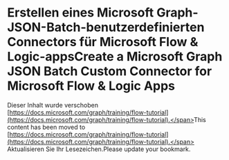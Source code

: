 # <a name="create-a-microsoft-graph-json-batch-custom-connector-for-microsoft-flow--logic-apps"></a><span data-ttu-id="f613e-101">Erstellen eines Microsoft Graph-JSON-Batch-benutzerdefinierten Connectors für Microsoft Flow & Logic-apps</span><span class="sxs-lookup"><span data-stu-id="f613e-101">Create a Microsoft Graph JSON Batch Custom Connector for Microsoft Flow & Logic Apps</span></span>

<span data-ttu-id="f613e-102">Dieser Inhalt wurde verschoben [https://docs.microsoft.com/graph/training/flow-tutorial](https://docs.microsoft.com/graph/training/flow-tutorial).</span><span class="sxs-lookup"><span data-stu-id="f613e-102">This content has been moved to [https://docs.microsoft.com/graph/training/flow-tutorial](https://docs.microsoft.com/graph/training/flow-tutorial).</span></span> <span data-ttu-id="f613e-103">Aktualisieren Sie Ihr Lesezeichen.</span><span class="sxs-lookup"><span data-stu-id="f613e-103">Please update your bookmark.</span></span>
